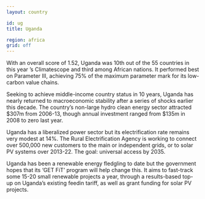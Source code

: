 ```yaml
---
layout: country

id: ug
title: Uganda

region: africa
grid: off
---
```

With an overall score of 1.52, Uganda was 10th out of the 55 countries in this year ’s Climatescope and third among African nations. It performed best on Parameter III, achieving 75% of the maximum parameter mark for its low-carbon value chains.

Seeking to achieve middle-income country status in 10 years, Uganda has nearly returned to macroeconomic stability after a series of shocks earlier this decade. The country’s non-large hydro clean energy sector attracted $307m from 2006-13, though annual investment ranged from $135m in 2008 to zero last year.

Uganda has a liberalized power sector but its electrification rate remains very modest at 14%. The Rural Electrification Agency is working to connect over 500,000 new customers to the main or independent grids, or to solar PV systems over 2013-22. The goal: universal access by 2035.

Uganda has been a renewable energy fledgling to date but the government hopes that its ‘GET FiT’ program will help change this. It aims to fast-track some 15-20 small renewable projects a year, through a results-based top-up on Uganda’s existing feedin tariff, as well as grant funding for solar PV projects.